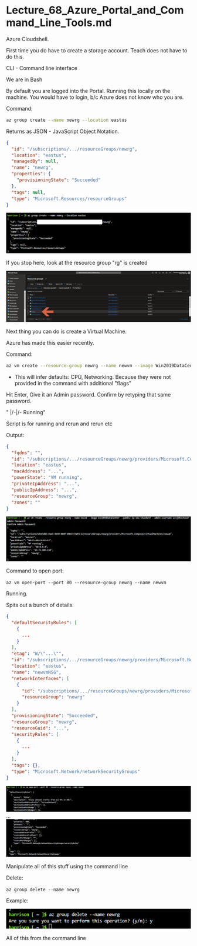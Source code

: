 # Lecture_68_Azure_Portal_and_Command_Line_Tools.md

Azure Cloudshell.

First time you do have to create a storage account. Teach does not have to do this.

CLI - Command line interface

We are in Bash

By default you are logged into the Portal. Running this locally on the machine. You would have to login, b/c Azure does not know who you are.

Command:

```sh
az group create --name newrg --location eastus
```

Returns as JSON - JavaScript Object Notation.

```json
{
  "id": "/subscriptions/.../resourceGroups/newrg",
  "location": "eastus",
  "managedBy": null,
  "name": "newrg",
  "properties": {
    "provisioningState": "Succeeded"
  },
  "tags": null,
  "type": "Microsoft.Resources/resourceGroups"
}
```

![Image example](image-4.png)

If you stop here, look at the resource group "rg" is created

![newrg create](image-3.png)

Next thing you can do is create a Virtual Machine.

Azure has made this easier recently.

Command:

```sh
az vm create --resource-group newrg --name newvm --image Win2019DataCenter --public-ip-sku Standard --admin-username azsjdtestuser
```

* This will infer defaults: CPU, Networking. Because they were not provided in the command with additional "flags"

Hit Enter, Give it an Admin password. Confirm by retyping that same password.

" \|/-\|/- Running"

Script is for running and rerun and rerun etc

Output:

```json
{
  "fqdns": "",
  "id": "/subscriptions/.../resourceGroups/newrg/providers/Microsoft.Compute/virtualMachines/newvm",
  "location": "eastus",
  "macAddress": "...",
  "powerState": "VM running",
  "privateIpAddress": "...",
  "publicIpAddress": "...",
  "resourceGroup": "newrg",
  "zones": ""
}
```

![Image example of vmcreate](image-5.png)

Command to open port:

`az vm open-port --port 80 --resource-group newrg --name newvm`

Running.

Spits out a bunch of details.

```json
{
  "defaultSecurityRules": [
    {
      ...
    }
  ],
  "etag": "W/\"...\"",
  "id": "/subscriptions/.../resourceGroups/newrg/providers/Microsoft.Network/networkSecurityGroups/newvmNSG",
  "location": "eastus",
  "name": "newvmNSG",
  "networkInterfaces": [
    {
      "id": "/subscriptions/.../resourceGroups/newrg/providers/Microsoft.Network/networkInterfaces/newvmVMNic",
      "resourceGroup": "newrg"
    }
  ],
  "provisioningState": "Succeeded",
  "resourceGroup": "newrg",
  "resourceGuid": "...",
  "securityRules": [
    {
      ...
    }
  ],
  "tags": {},
  "type": "Microsoft.Network/networkSecurityGroups"
}
```

![alt text](image-6.png)
...
![alt text](image-7.png)

Manipulate all of this stuff using the command line

Delete:

`az group delete --name newrg`

Example:

![Delete example image](image-8.png)

All of this from the command line
